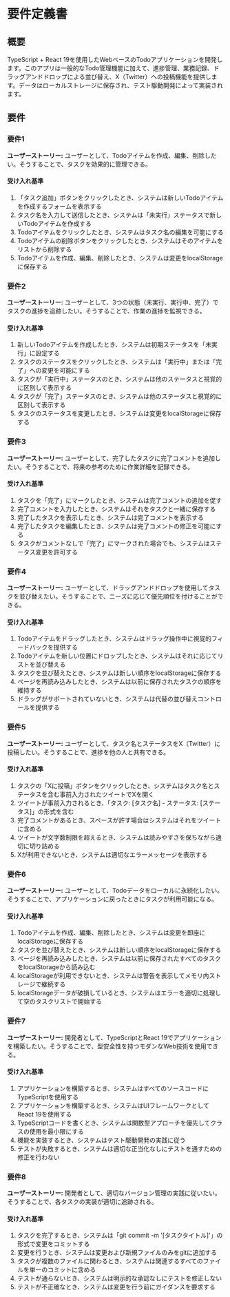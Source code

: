 # 要件定義書

## 概要

TypeScript + React 19を使用したWebベースのTodoアプリケーションを開発します。このアプリは一般的なTodo管理機能に加えて、進捗管理、業務記録、ドラッグアンドドロップによる並び替え、X（Twitter）への投稿機能を提供します。データはローカルストレージに保存され、テスト駆動開発によって実装されます。

## 要件

### 要件1

**ユーザーストーリー:** ユーザーとして、Todoアイテムを作成、編集、削除したい。そうすることで、タスクを効果的に管理できる。

#### 受け入れ基準

1. 「タスク追加」ボタンをクリックしたとき、システムは新しいTodoアイテムを作成するフォームを表示する
2. タスク名を入力して送信したとき、システムは「未実行」ステータスで新しいTodoアイテムを作成する
3. Todoアイテムをクリックしたとき、システムはタスク名の編集を可能にする
4. Todoアイテムの削除ボタンをクリックしたとき、システムはそのアイテムをリストから削除する
5. Todoアイテムを作成、編集、削除したとき、システムは変更をlocalStorageに保存する

### 要件2

**ユーザーストーリー:** ユーザーとして、3つの状態（未実行、実行中、完了）でタスクの進捗を追跡したい。そうすることで、作業の進捗を監視できる。

#### 受け入れ基準

1. 新しいTodoアイテムを作成したとき、システムは初期ステータスを「未実行」に設定する
2. タスクのステータスをクリックしたとき、システムは「実行中」または「完了」への変更を可能にする
3. タスクが「実行中」ステータスのとき、システムは他のステータスと視覚的に区別して表示する
4. タスクが「完了」ステータスのとき、システムは他のステータスと視覚的に区別して表示する
5. タスクのステータスを変更したとき、システムは変更をlocalStorageに保存する

### 要件3

**ユーザーストーリー:** ユーザーとして、完了したタスクに完了コメントを追加したい。そうすることで、将来の参考のために作業詳細を記録できる。

#### 受け入れ基準

1. タスクを「完了」にマークしたとき、システムは完了コメントの追加を促す
2. 完了コメントを入力したとき、システムはそれをタスクと一緒に保存する
3. 完了したタスクを表示したとき、システムは完了コメントを表示する
4. 完了したタスクを編集したとき、システムは完了コメントの修正を可能にする
5. タスクがコメントなしで「完了」にマークされた場合でも、システムはステータス変更を許可する

### 要件4

**ユーザーストーリー:** ユーザーとして、ドラッグアンドドロップを使用してタスクを並び替えたい。そうすることで、ニーズに応じて優先順位を付けることができる。

#### 受け入れ基準

1. Todoアイテムをドラッグしたとき、システムはドラッグ操作中に視覚的フィードバックを提供する
2. Todoアイテムを新しい位置にドロップしたとき、システムはそれに応じてリストを並び替える
3. タスクを並び替えたとき、システムは新しい順序をlocalStorageに保存する
4. ページを再読み込みしたとき、システムは以前に保存されたタスクの順序を維持する
5. ドラッグがサポートされていないとき、システムは代替の並び替えコントロールを提供する

### 要件5

**ユーザーストーリー:** ユーザーとして、タスク名とステータスをX（Twitter）に投稿したい。そうすることで、進捗を他の人と共有できる。

#### 受け入れ基準

1. タスクの「Xに投稿」ボタンをクリックしたとき、システムはタスク名とステータスを含む事前入力されたツイートでXを開く
2. ツイートが事前入力されるとき、「タスク: [タスク名] - ステータス: [ステータス]」の形式を含む
3. 完了コメントがあるとき、スペースが許す場合はシステムはそれをツイートに含める
4. ツイートが文字数制限を超えるとき、システムは読みやすさを保ちながら適切に切り詰める
5. Xが利用できないとき、システムは適切なエラーメッセージを表示する

### 要件6

**ユーザーストーリー:** ユーザーとして、Todoデータをローカルに永続化したい。そうすることで、アプリケーションに戻ったときにタスクが利用可能になる。

#### 受け入れ基準

1. Todoアイテムを作成、編集、削除したとき、システムは変更を即座にlocalStorageに保存する
2. タスクを並び替えたとき、システムは新しい順序をlocalStorageに保存する
3. ページを再読み込みしたとき、システムは以前に保存されたすべてのタスクをlocalStorageから読み込む
4. localStorageが利用できないとき、システムは警告を表示してメモリ内ストレージで継続する
5. localStorageデータが破損しているとき、システムはエラーを適切に処理して空のタスクリストで開始する

### 要件7

**ユーザーストーリー:** 開発者として、TypeScriptとReact 19でアプリケーションを構築したい。そうすることで、型安全性を持つモダンなWeb技術を使用できる。

#### 受け入れ基準

1. アプリケーションを構築するとき、システムはすべてのソースコードにTypeScriptを使用する
2. アプリケーションを構築するとき、システムはUIフレームワークとしてReact 19を使用する
3. TypeScriptコードを書くとき、システムは関数型アプローチを優先してクラスの使用を最小限にする
4. 機能を実装するとき、システムはテスト駆動開発の実践に従う
5. テストが失敗するとき、システムは適切な正当化なしにテストを通すための修正を行わない

### 要件8

**ユーザーストーリー:** 開発者として、適切なバージョン管理の実践に従いたい。そうすることで、各タスクの実装が適切に追跡される。

#### 受け入れ基準

1. タスクを完了するとき、システムは「git commit -m '[タスクタイトル]'」の形式で変更をコミットする
2. 変更を行うとき、システムは変更および新規ファイルのみをgitに追加する
3. タスクが複数のファイルに関わるとき、システムは関連するすべてのファイルを単一のコミットに含める
4. テストが通らないとき、システムは明示的な承認なしにテストを修正しない
5. テストが不正確なとき、システムは変更を行う前にガイダンスを要求する
